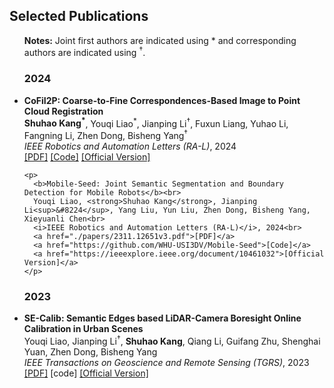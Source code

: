 <h2>Selected Publications</h2>

<ul>
  <div style="font-size: 14px">
    <a><strong>Notes:</strong> Joint first authors are indicated using * and corresponding authors are indicated using <sup>&#8224</sup>.</a>
  </div>

  <h3>2024</h3>

  <li>
    <p>
      <b>CoFiI2P: Coarse-to-Fine Correspondences-Based Image to Point Cloud Registration</b><br>
      <strong>Shuhao Kang<sup>*</sup></strong>, Youqi Liao<sup>*</sup>, Jianping Li<sup>&#8224</sup>, Fuxun Liang, Yuhao Li, Fangning Li, Zhen Dong, Bisheng Yang<sup>&#8224</sup><br>
      <i>IEEE Robotics and Automation Letters (RA-L)</i>, 2024<br>
      <a href="https://arxiv.org/abs/2309.14660">[PDF]</a>
      <a href="https://github.com/WHU-USI3DV/CoFiI2P">[Code]</a>
      <a href="https://ieeexplore.ieee.org/document/10685082">[Official Version]</a>
    </p>

    <p>
      <b>Mobile-Seed: Joint Semantic Segmentation and Boundary Detection for Mobile Robots</b><br>
      Youqi Liao, <strong>Shuhao Kang</strong>, Jianping Li<sup>&#8224</sup>, Yang Liu, Yun Liu, Zhen Dong, Bisheng Yang, Xieyuanli Chen<br>
      <i>IEEE Robotics and Automation Letters (RA-L)</i>, 2024<br>
      <a href="./papers/2311.12651v3.pdf">[PDF]</a>
      <a href="https://github.com/WHU-USI3DV/Mobile-Seed">[Code]</a>
      <a href="https://ieeexplore.ieee.org/document/10461032">[Official Version]</a>
    </p>
  </li>

  <h3>2023</h3>

  <li>
    <p>
      <b>SE-Calib: Semantic Edges based LiDAR-Camera Boresight Online Calibration in Urban Scenes</b><br>
      Youqi Liao, Jianping Li<sup>&#8224</sup>, <strong>Shuhao Kang</strong>, Qiang Li, Guifang Zhu, Shenghai Yuan, Zhen Dong, Bisheng Yang<br>
      <i>IEEE Transactions on Geoscience and Remote Sensing (TGRS)</i>, 2023<br>
      <a href="./papers/2023liao_secalib.pdf">[PDF]</a>
      [code]
      <a href="https://ieeexplore.ieee.org/document/10129871">[Official Version]</a>
    </p>
  </li>
</ul>
